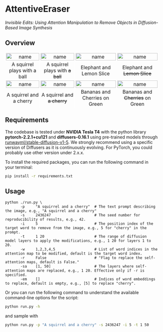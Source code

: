 # AttentiveEraser
*Invisible Edits: Using Attention Manipulation to Remove Objects in Diffusion-Based Image Synthesis*

## Overview


<table style="border-collapse: collapse;width: 100%;">

  <tr>
    <td style="border: 1px solid white; padding: 2px; text-align: center;"><img src="https://xiaolan-1317307543.cos.ap-guangzhou.myqcloud.com/2436249A%20squirrel%20and%20a%20ball.jpg" alt="name" style="width: 100%; height: auto;"></td>
    <td style="border: 1px solid white; padding: 2px; text-align: center;"><img src="https://xiaolan-1317307543.cos.ap-guangzhou.myqcloud.com/2436249A%20squirrel%20and%20a%20ball_edited.jpg" alt="name" style="width: 100%; height: auto;"></td>
    <td style="border: 1px solid white; padding: 2px; text-align: center;"><img src="https://xiaolan-1317307543.cos.ap-guangzhou.myqcloud.com/852_A%20elephant%20and%20a%20lemon.jpg" alt="name" style="width: 100%; height: auto;"></td>
    <td style="border: 1px solid white; padding: 2px; text-align: center;"><img src="https://xiaolan-1317307543.cos.ap-guangzhou.myqcloud.com/852_A%20elephant%20and%20a%20lemon_Edited.jpg" alt="name" style="width: 100%; height: auto;"></td>
  </tr>

  <tr>
  <td style="border: 1px solid white; padding: 0px; text-align: center;">A squirrel plays with a ball</td>
  <td style="border: 1px solid white; padding: 0px; text-align: center;">A squirrel plays with <del>a ball</del></td>
  <td style="border: 1px solid white; padding: 0px; text-align: center;">Elephant and Lemon Slice</td>
  <td style="border: 1px solid white; padding: 0px; text-align: center;">Elephant and <del>Lemon Slice</del></td>
  </tr>

  <tr>
    <td style="border: 1px solid white; padding: 2px; text-align: center;"><img src="https://xiaolan-1317307543.cos.ap-guangzhou.myqcloud.com/2436247A%20squirrel%20and%20a%20cherry.jpg" alt="name" style="width: 100%; height: auto;"></td>
    <td style="border: 1px solid white; padding: 2px; text-align: center;"><img src="https://xiaolan-1317307543.cos.ap-guangzhou.myqcloud.com/2436247A%20squirrel%20and%20a%20cherry_edited.jpg" alt="name" style="width: 100%; height: auto;"></td>
    <td style="border: 1px solid white; padding: 2px; text-align: center;"><img src="https://xiaolan-1317307543.cos.ap-guangzhou.myqcloud.com/2436247A%20banana%20and%20a%20cherry.jpg" alt="name" style="width: 100%; height: auto;"></td>
    <td style="border: 1px solid white; padding: 2px; text-align: center;"><img src="https://xiaolan-1317307543.cos.ap-guangzhou.myqcloud.com/2436247A%20banana%20and%20a%20cherry_edited.jpg" alt="name" style="width: 100%; height: auto;"></td>
  </tr>

  <tr>
  <td style="border: 1px solid white; padding: 0px; text-align: center;">A squirrel and a cherry</td>
  <td style="border: 1px solid white; padding: 0px; text-align: center;">A squirrel and <del>a cherry</del></td>
  <td style="border: 1px solid white; padding: 0px; text-align: center;">Bananas and Cherries on Green</td>
  <td style="border: 1px solid white; padding: 0px; text-align: center;">Bananas and <del>Cherries</del> on Green</td>
  </tr>

</table>


## Requirements

The codebase is tested under **NVIDIA Tesla T4** with the python library **pytorch-2.2.1+cu121** and **diffusers-0.16.1** using pre-trained models through [runwayml/stable-diffusion-v1-5](https://huggingface.co/runwayml/stable-diffusion-v1-5). We strongly recommend using a specific version of Diffusers as it is continuously evolving. For PyTorch, you could probably use other version under 2.x.x.

To install the required packages, you can run the following command in your terminal:
```bash
pip install -r requirements.txt
```

## Usage

```raw
python ./run.py \
       -p     "A squirrel and a cherry"  # The text prompt describing the image, e.g., "A squirrel and a cherry"
       -s     2436247                    # The seed number for reproducibility of results, e.g., 42.
       -i     5                          # The position index of the target word to remove from the image, e.g., 5 for "cherry" in the prompt.
       -t     1 20                       # The range of diffusion model layers to apply the modifications, e.g., 1 20 for layers 1 to 20.
       -w     1,2,3,4,5                  # List of word indices in the attention map to be modified, default is the target word index.
       -r     False                      # "Flag to replace the self-attention maps, default is False."
       -sa    [1, 50]                    # The layers where self-attention maps are replaced, e.g., 1 20. Effective only if -r is specified.
       -em    []                         # Indices of word embeddings to replace, default is empty, e.g., [5] to replace "cherry".
```

Or you can run the following command to understand the available command-line options for the script:

```bash
python run.py -h
```

and sample with
```bash
python run.py -p "A squirrel and a cherry" -s 2436247 -i 5 -t 1 50
```

